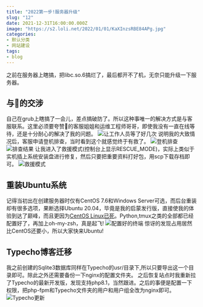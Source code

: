 ```yaml
---
title: "2022第一步!服务器升级"
slug: "12"
date: 2021-12-31T16:00:00.000Z
image: "https://s2.loli.net/2022/01/01/KaXInzsRBE84APg.jpg"
categories:
- 默认分类
- 网站建设
tags:
- blog
---
```


之前在服务器上瞎搞，把libc.so.6搞烂了，最后都开不了机，无奈只能升级一下服务器。
## 与🐧的交涉
自己在grub上瞎搞了一会儿，差点搞破防了。所以这种事唯一的解决方式是与客服联系。这里必须要夸赞🐧的客服姐姐和运维工程师哥哥，即使我没有一直在线等待，还是十分耐心的解决了我的问题。
![让工作人员等了好几次][1]
说明我的大致情况后，客服申请登机排查，当时看到这个就感觉终于有救了。
![登机排查][2]
![排查结果][3]
让我进入了救援模式(控制台上显示RESCUE_MODE)，实际上类似于实机插上系统安装盘进行修复，然后只要把重要资料打好包，用scp下载存档即可。
![救援模式][4]
## 重装Ubuntu系统
记得当初出在创建服务器时仅有CentOS 7.6和Windows Server可选，而后台重装却有很多选项，果断选择Ubuntu 20.04，毕竟是我的启蒙发行版，直接使我的体验到达了巅峰，而且更因为[CentOS Linux已死](https://www.ithome.com/0/532/374.htm)。Python,tmux之类的全部都已经配置好了，再加上oh-my-zsh，真是起飞!
![配置好的终端][5]
惊讶的发现占用居然比CentOS还要小，所以大家快来Ubuntu!
## Typecho博客迁移
我之前创建的Sqlite3数据库同样在Typecho的usr/目录下,所以只要导出这一个目录即可。除此之外还需要备份一下nginx的配置文件夹。
之后恢复站点时我重新拉了Typecho的最新开发版，发现支持php8.1，当然跟进。之后的事便是配置一下权限，把php-fpm和Typecho文件夹的用户和用户组全改为nginx即可。
![Typecho更新][6]


  [1]: https://s2.loli.net/2022/01/01/b75YjaltDgId8fp.png
  [2]: https://s2.loli.net/2022/01/01/X7UFiHsktExTJ8o.png
  [3]: https://s2.loli.net/2022/01/01/URj6SygMba1CxFd.png
  [4]: https://s2.loli.net/2022/01/01/SCEjiBw7bOtN34e.png
  [5]: https://s2.loli.net/2022/01/01/TPkfeZDV75ObiBm.png
  [6]: https://s2.loli.net/2022/01/01/7u18aEzYHRgDI9N.png
